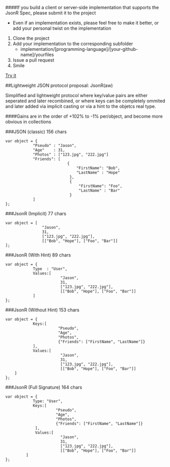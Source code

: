 ####If you build a client or server-side implementation that supports the JsonR Spec, please submit it to the project
 * Even if an implementation exists, please feel free to make it better, or add your personal twist on the implementation

1. Clone the project
2. Add your implementation to the corresponding subfolder
   * implementation/[programming-language]/[your-github-name]/yourfiles
3. Issue a pull request
4. Smile


[Try it](http://itechnology.github.com/JsonRaw)


##Lightweight JSON protocol proposal: JsonR(aw)

Simplified and lightweight protocol where key/value pairs are either seperated and later recombined, or where keys can be completely ommited and later added via implicit casting or via a hint to the objetcs real type.

####Gains are in the order of +102% to -1% per/object, and become more obvious in collections

###JSON (classic) 156 chars

    var object = {
                "Pseudo" : "Jason",
                "Age"    : 31,
                "Photos" : ["123.jpg", "222.jpg"]
                "Friends": [ 
                               {
                                   "FirstName": "Bob",
                                   "LastName" : "Hope"
                                },
                                {
                                    "FirstName": "Foo",
                                    "LastName" : "Bar"
                                }
                ] 
    };


  			
###JsonR (Implicit) 77 chars
          
    var object = [
                    "Jason",
                    31,
                    ["123.jpg", "222.jpg"],
                    [["Bob", "Hope"], ["Foo", "Bar"]]
    ]; 
					
								
###JsonR (With Hint) 89 chars
          
    var object = {
                Type  : "User",
                Values:[
                            "Jason",
                            31,
                            ["123.jpg", "222.jpg"],
                            [["Bob", "Hope"], ["Foo", "Bar"]]
                ]
    }; 
					
					
###JsonR (Without Hint) 153 chars
          
    var object = {
                Keys:[
                           "Pseudo",
                           "Age",
                           "Photos",
                           {"Friends": ["FirstName", "LastName"]}
                ],
                Values:[
                            "Jason",
                            31,
                            ["123.jpg", "222.jpg"],
                            [["Bob", "Hope"], ["Foo", "Bar"]]
		]
    };  
					
###JsonR (Full Signature) 164 chars

    var object = {
                Type: "User",
                Keys:[
                          "Pseudo",
                          "Age",
                          "Photos",
                          {"Friends": ["FirstName", "LastName"]}
                 ],
                 Values:[
                            "Jason",
                            31,
                            ["123.jpg", "222.jpg"],
                            [["Bob", "Hope"], ["Foo", "Bar"]]
	         ]
    };		
    
